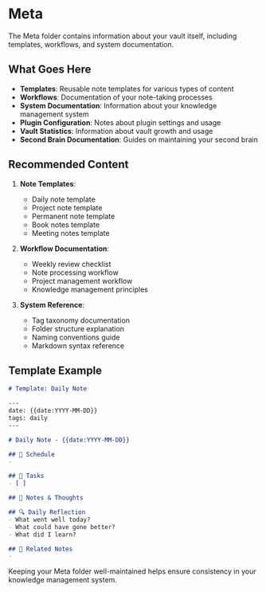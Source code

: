 # Meta

The Meta folder contains information about your vault itself, including templates, workflows, and system documentation.

## What Goes Here

- **Templates**: Reusable note templates for various types of content
- **Workflows**: Documentation of your note-taking processes
- **System Documentation**: Information about your knowledge management system
- **Plugin Configuration**: Notes about plugin settings and usage
- **Vault Statistics**: Information about vault growth and usage
- **Second Brain Documentation**: Guides on maintaining your second brain

## Recommended Content

1. **Note Templates**:
   - Daily note template
   - Project note template
   - Permanent note template
   - Book notes template
   - Meeting notes template

2. **Workflow Documentation**:
   - Weekly review checklist
   - Note processing workflow
   - Project management workflow
   - Knowledge management principles

3. **System Reference**:
   - Tag taxonomy documentation
   - Folder structure explanation
   - Naming conventions guide
   - Markdown syntax reference

## Template Example

```markdown
# Template: Daily Note

---
date: {{date:YYYY-MM-DD}}
tags: daily
---

# Daily Note - {{date:YYYY-MM-DD}}

## 📅 Schedule
- 

## 📝 Tasks
- [ ] 

## 📓 Notes & Thoughts

## 🔍 Daily Reflection
- What went well today?
- What could have gone better?
- What did I learn?

## 🔗 Related Notes
- 
```

Keeping your Meta folder well-maintained helps ensure consistency in your knowledge management system. 
